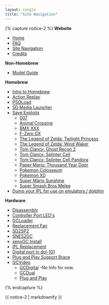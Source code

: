 ```yaml
---
layout: single
title: "Site Navigation"
---
```


{% capture notice-2 %}
**Website**
+ [Home](/)
+ [FAQ](/faq)
+ [Site Navigation](/site-navigation)
+ [Credits](/credit)

**Non-Homebrew**
+ [Model Guide](/models)

**Homebrew**
+ [Intro to Homebrew](/introToHomebrew)
+ [Action Replay](/actionReplay)
+ [PSOLoad](/PSOLoad)
+ [SD Media Launcher](/sdMediaLauncher)
+ [Save Exploits](/saveExploits)
    + [007](/007)
    + [Animal Crossing](/AC)
    + [BMX XXX](/BMX)
    + [F-Zero GX](/FZero)
    + [The Legend of Zelda: Twilight Princess](/TLOZTP)
    + [The Legend of Zelda: Wind Waker](/TLOZWW)
    + [Tom Clancy: Ghost Recon 2](/ghostRecon)
    + [Tom Clancy: Splinter Cell](/splinterCell)
    + [Tom Clancy: Splinter Cell Pandora](/splinterCellPandora)
    + [Paper Mario: Thousand Year Door](/PMTYOD)
    + [Pokemon Colosseum](/colosseum)
    + [Pokemon XD](/pkXD)
    + [Super Mario Sunshine](/sms)
    + [Super Smash Bros Melee](/ssbm)
+ [Dump your IPL for use on emulators / dolphin](/ipl)

**Hardware**
+ [Disassembly](/disassembly)
+ [Controller Port LED's](/controllerLED)
+ [GCLoader](/gcloader)
+ [Replacement Fan](/replacementFan)
+ [SD2SP2](/sd2sp2)
+ [SNES2GC](/snes2gc)
+ [xenoGC Install](/xenoInstall)
+ [IPL Replacement](/iplreplacement)
+ [Digital port in dol-101](/dol101digital)
+ [Plug and Play Support Brace](/plugnplaysupport)
+ [GCVideo](/gcvideo)
    + [GCDigital](/gcdigital) -No Info for now.
    + [GCDual](/gcdual)
    + [Plug and Play](/plugnplay)

{% endcapture %}
<div class="notice--primary">{{ notice-2 | markdownify }}</div>
